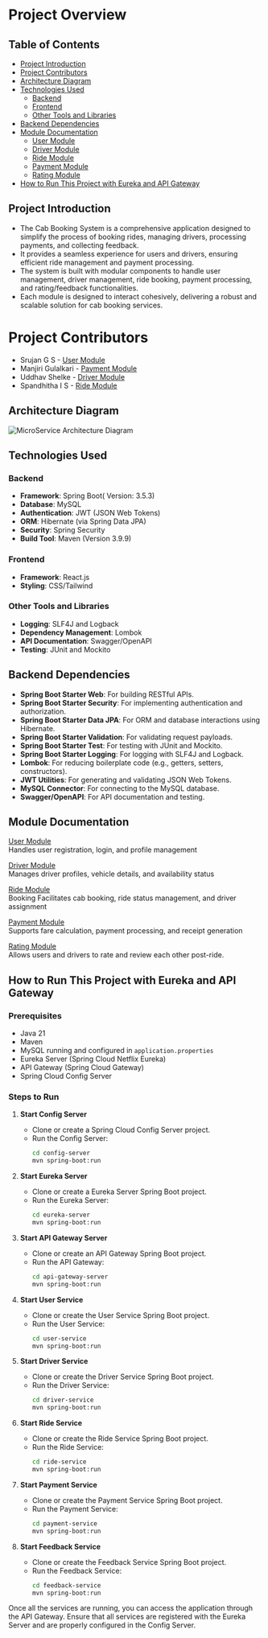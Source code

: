 # Project Overview

## Table of Contents
- [Project Introduction](#project-introduction)
- [Project Contributors](#project-contributors)
- [Architecture Diagram](#architecture-diagram)
- [Technologies Used](#technologies-used)
    - [Backend](#backend)
    - [Frontend](#frontend)
    - [Other Tools and Libraries](#other-tools-and-libraries)
- [Backend Dependencies](#backend-dependencies)
- [Module Documentation](#module-documentation)
    - [User Module](Documentation/User_Module.md)
    - [Driver Module](Documentation/Driver_Module.md)
    - [Ride Module](Documentation/Ride_Module.md)
    - [Payment Module](Documentation/Payment_Module.md)
    - [Rating Module](Documentation/Rating_Module.md)
- [How to Run This Project with Eureka and API Gateway](#how-to-run-this-project-with-eureka-and-api-gateway)



## Project Introduction
* The Cab Booking System is a comprehensive application designed to simplify the process of booking rides, managing drivers, processing payments, and collecting feedback. 
* It provides a seamless experience for users and drivers, ensuring efficient ride management and payment processing. 
* The system is built with modular components to handle user management, driver management, ride booking, payment processing, and rating/feedback functionalities. 
* Each module is designed to interact cohesively, delivering a robust and scalable solution for cab booking services.

# Project Contributors

- Srujan G S  - [User Module](Documentation/User_Module.md)  
- Manjiri Gulalkari - [Payment Module](Documentation/Payment_Module.md)
- Uddhav Shelke - [Driver Module](Documentation/Driver_Module.md) 
- Spandhitha I S - [Ride Module](Documentation/Ride_Module.md)

## Architecture Diagram
![MicroService Architecture Diagram](Documentation/component/image.png)

## Technologies Used

### Backend
- **Framework**: Spring Boot( Version: 3.5.3)
- **Database**: MySQL  
- **Authentication**: JWT (JSON Web Tokens)  
- **ORM**: Hibernate (via Spring Data JPA)  
- **Security**: Spring Security  
- **Build Tool**: Maven  (Version 3.9.9)

### Frontend
- **Framework**: React.js  
- **Styling**: CSS/Tailwind  

### Other Tools and Libraries
- **Logging**: SLF4J and Logback  
- **Dependency Management**: Lombok  
- **API Documentation**: Swagger/OpenAPI  
- **Testing**: JUnit and Mockito  

## Backend Dependencies
- **Spring Boot Starter Web**: For building RESTful APIs.  
- **Spring Boot Starter Security**: For implementing authentication and authorization.  
- **Spring Boot Starter Data JPA**: For ORM and database interactions using Hibernate.  
- **Spring Boot Starter Validation**: For validating request payloads.  
- **Spring Boot Starter Test**: For testing with JUnit and Mockito.  
- **Spring Boot Starter Logging**: For logging with SLF4J and Logback.  
- **Lombok**: For reducing boilerplate code (e.g., getters, setters, constructors).  
- **JWT Utilities**: For generating and validating JSON Web Tokens.  
- **MySQL Connector**: For connecting to the MySQL database.  
- **Swagger/OpenAPI**: For API documentation and testing.  

## Module Documentation
[User Module](Documentation/User_Module.md)  
Handles user registration, login, and profile management

[Driver Module](Documentation/Driver_Module.md)  
Manages driver profiles, vehicle details, and availability status  

[Ride Module](Documentation/Ride_Module.md)   
Booking Facilitates cab booking, ride status management, and driver assignment

[Payment Module](Documentation/Payment_Module.md)  
Supports fare calculation, payment processing, and receipt generation

[Rating Module](Documentation/Rating_Module.md)  
Allows users and drivers to rate and review each other post-ride.

## How to Run This Project with Eureka and API Gateway

### Prerequisites
- Java 21  
- Maven  
- MySQL running and configured in `application.properties`  
- Eureka Server (Spring Cloud Netflix Eureka)  
- API Gateway (Spring Cloud Gateway)  
- Spring Cloud Config Server  

### Steps to Run
1. **Start Config Server**  
     - Clone or create a Spring Cloud Config Server project.  
     - Run the Config Server:  
         ```bash
         cd config-server
         mvn spring-boot:run
         ```

2. **Start Eureka Server**  
     - Clone or create a Eureka Server Spring Boot project.  
     - Run the Eureka Server:  
         ```bash
         cd eureka-server
         mvn spring-boot:run
         ```

3. **Start API Gateway Server**  
     - Clone or create an API Gateway Spring Boot project.  
     - Run the API Gateway:  
         ```bash
         cd api-gateway-server
         mvn spring-boot:run
         ```

4. **Start User Service**  
     - Clone or create the User Service Spring Boot project.  
     - Run the User Service:  
         ```bash
         cd user-service
         mvn spring-boot:run
         ```

5. **Start Driver Service**  
     - Clone or create the Driver Service Spring Boot project.  
     - Run the Driver Service:  
         ```bash
         cd driver-service
         mvn spring-boot:run
         ```

6. **Start Ride Service**  
     - Clone or create the Ride Service Spring Boot project.  
     - Run the Ride Service:  
         ```bash
         cd ride-service
         mvn spring-boot:run
         ```

7. **Start Payment Service**  
     - Clone or create the Payment Service Spring Boot project.  
     - Run the Payment Service:  
         ```bash
         cd payment-service
         mvn spring-boot:run
         ```

8. **Start Feedback Service**  
     - Clone or create the Feedback Service Spring Boot project.  
     - Run the Feedback Service:  
         ```bash
         cd feedback-service
         mvn spring-boot:run
         ```

Once all the services are running, you can access the application through the API Gateway. Ensure that all services are registered with the Eureka Server and are properly configured in the Config Server.


